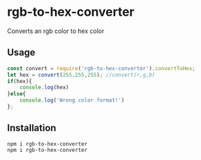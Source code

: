 # rgb-to-hex-converter
Converts an rgb color to hex color



## Usage

```javascript
const convert = require('rgb-to-hex-converter').convertToHex;
let hex = convert(255,255,255); //convert(r,g,b)
if(hex){
    console.log(hex)
}else{
    console.log('Wrong color format!')
};
```

## Installation

```
npm i rgb-to-hex-converter
npm i rgb-to-hex-converter
```
